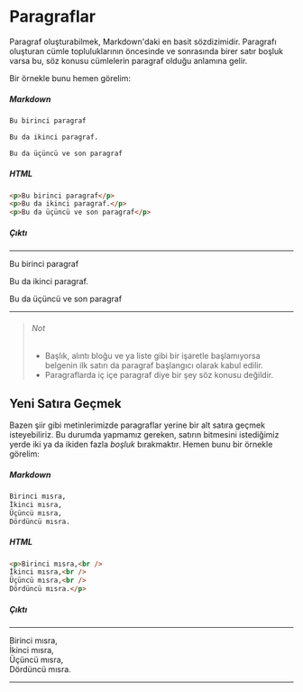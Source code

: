 # Paragraflar

Paragraf oluşturabilmek, Markdown'daki en basit sözdizimidir. Paragrafı oluşturan cümle topluluklarının öncesinde ve  sonrasında birer satır  boşluk varsa bu, söz konusu cümlelerin paragraf olduğu anlamına gelir.

Bir örnekle bunu hemen görelim:

##### Markdown

```markdown
Bu birinci paragraf

Bu da ikinci paragraf.

Bu da üçüncü ve son paragraf
```

##### HTML 

```html
<p>Bu birinci paragraf</p>
<p>Bu da ikinci paragraf.</p>
<p>Bu da üçüncü ve son paragraf</p>
```

##### Çıktı

-----

<p>Bu birinci paragraf</p>
<p>Bu da ikinci paragraf.</p>
<p>Bu da üçüncü ve son paragraf</p>

-----

> ###### Not
>
> * Başlık, alıntı bloğu ve ya liste gibi bir işaretle başlamıyorsa belgenin ilk satırı da paragraf başlangıcı olarak kabul edilir.
> * Paragraflarda iç içe paragraf diye bir şey söz konusu değildir.

## Yeni Satıra Geçmek

Bazen şiir gibi metinlerimizde paragraflar yerine bir alt satıra geçmek isteyebiliriz. Bu durumda yapmamız gereken, satırın bitmesini istediğimiz yerde iki ya da ikiden fazla _boşluk_ bırakmaktır. Hemen bunu bir örnekle görelim:

##### Markdown

```markdown
Birinci mısra,  
İkinci mısra,  
Üçüncü mısra,  
Dördüncü mısra.
```

##### HTML

```html
<p>Birinci mısra,<br />
İkinci mısra,<br />
Üçüncü mısra,<br />
Dördüncü mısra.</p>

```

##### Çıktı

-----

<p>Birinci mısra,<br />
İkinci mısra,<br />
Üçüncü mısra,<br />
Dördüncü mısra.</p>

-----
